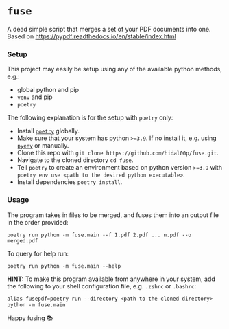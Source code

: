 # `fuse`
A dead simple script that merges a set of your PDF documents into one.
Based on https://pypdf.readthedocs.io/en/stable/index.html

### Setup
This project may easily be setup using any of the available python
methods, e.g.:

* global python and pip
* `venv` and pip
* `poetry`

The following explanation is for the setup with `poetry` only:

* Install [`poetry`](https://python-poetry.org/docs/#installation) globally.
* Make sure that your system has python `>=3.9`. If no install it, e.g. using [`pyenv`](https://github.com/pyenv/pyenv) or manually.
* Clone this repo with `git clone https://github.com/hidal00p/fuse.git`.
* Navigate to the cloned directory `cd fuse`.
* Tell `poetry` to create an environment based on python version `>=3.9` with `poetry env use <path to the desired python executable>`.
* Install dependencies `poetry install`.

### Usage
The program takes in files to be merged, and fuses them into an output file
in the order provided:

```
poetry run python -m fuse.main --f 1.pdf 2.pdf ... n.pdf --o merged.pdf
```

To query for help run:

```
poetry run python -m fuse.main --help
```

**HINT:** To make this program available from anywhere in your system,
add the following to your shell configuration file, e.g. `.zshrc` or `.bashrc`:

```
alias fusepdf=poetry run --directory <path to the cloned directory> python -m fuse.main
```

Happy fusing 📚
